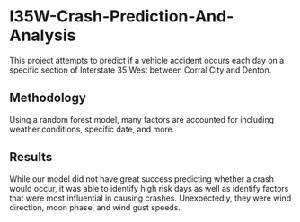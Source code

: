# I35W-Crash-Prediction-And-Analysis

This project attempts to predict if a vehicle accident occurs each day on a specific section of Interstate 35 West between Corral City and Denton.

## Methodology
Using a random forest model, many factors are accounted for including weather conditions, specific date, and more.

## Results
While our model did not have great success predicting whether a crash would occur, it was able to identify high risk days as well as identify factors that were most influential in causing crashes. Unexpectedly, they were wind direction, moon phase, and wind gust speeds. 
